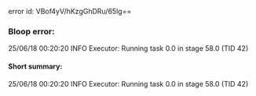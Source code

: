 error id: VBof4yV/hKzgGhDRu/65lg==
### Bloop error:

25/06/18 00:20:20 INFO Executor: Running task 0.0 in stage 58.0 (TID 42)
#### Short summary: 

25/06/18 00:20:20 INFO Executor: Running task 0.0 in stage 58.0 (TID 42)